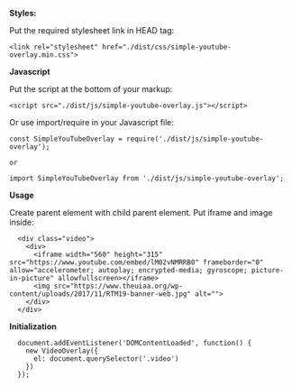 **Styles:**
  
  Put the required stylesheet link in HEAD tag:
  
    <link rel="stylesheet" href="./dist/css/simple-youtube-overlay.min.css">
    
**Javascript**    
    
Put the script at the bottom of your markup: 

    <script src="./dist/js/simple-youtube-overlay.js"></script>    
   
Or use import/require in your Javascript file:
    
    const SimpleYouTubeOverlay = require('./dist/js/simple-youtube-overlay');
    
    or
    
    import SimpleYouTubeOverlay from './dist/js/simple-youtube-overlay';
 
**Usage**
     
Create parent element with child parent element. Put iframe and image inside: 
          
      <div class="video">
        <div>
          <iframe width="560" height="315" src="https://www.youtube.com/embed/lM02vNMRRB0" frameborder="0" allow="accelerometer; autoplay; encrypted-media; gyroscope; picture-in-picture" allowfullscreen></iframe>
          <img src="https://www.theuiaa.org/wp-content/uploads/2017/11/RTM19-banner-web.jpg" alt="">
        </div>
      </div>
         
**Initialization**
 
      document.addEventListener('DOMContentLoaded', function() {
        new VideoOverlay({
          el: document.querySelector('.video')
        })
      });